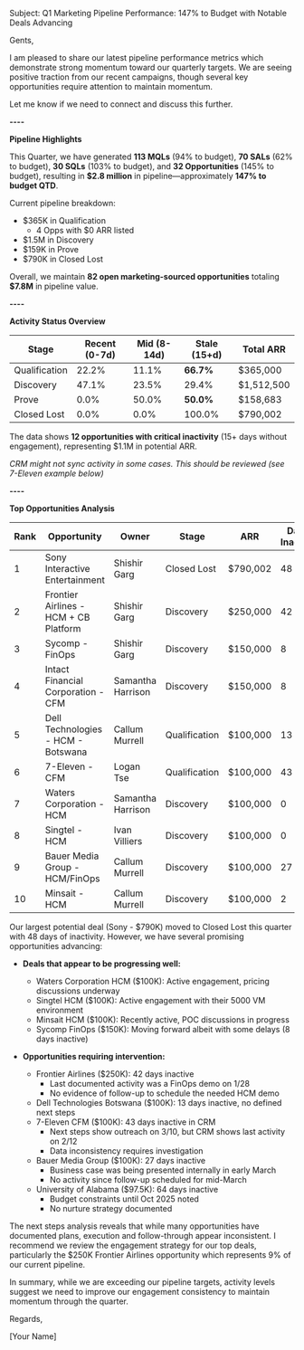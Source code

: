 Subject: Q1 Marketing Pipeline Performance: 147% to Budget with Notable Deals Advancing

Gents,

I am pleased to share our latest pipeline performance metrics which demonstrate strong momentum toward our quarterly targets. We are seeing positive traction from our recent campaigns, though several key opportunities require attention to maintain momentum.

Let me know if we need to connect and discuss this further.

**----**

**Pipeline Highlights**

This Quarter, we have generated **113 MQLs** (94% to budget), **70 SALs** (62% to budget), **30 SQLs** (103% to budget), and **32 Opportunities** (145% to budget), resulting in **$2.8 million** in pipeline—approximately **147% to budget QTD**.

Current pipeline breakdown:

- $365K in Qualification
    - 4 Opps with $0 ARR listed
- $1.5M in Discovery
- $159K in Prove
- $790K in Closed Lost

Overall, we maintain **82 open marketing-sourced opportunities** totaling **$7.8M** in pipeline value.

**----**

**Activity Status Overview**

| **Stage**     | **Recent (0-7d)** | **Mid (8-14d)** | **Stale (15+d)** | **Total ARR** |
| ------------- | ----------------- | --------------- | ---------------- | ------------- |
| Qualification | 22.2%             | 11.1%           | **66.7%**        | $365,000      |
| Discovery     | 47.1%             | 23.5%           | 29.4%            | $1,512,500    |
| Prove         | 0.0%              | 50.0%           | **50.0%**        | $158,683      |
| Closed Lost   | 0.0%              | 0.0%            | 100.0%           | $790,002      |

The data shows **12 opportunities with critical inactivity** (15+ days without engagement), representing $1.1M in potential ARR.

_CRM might not sync activity in some cases. This should be reviewed (see 7-Eleven example below)_

**----**

**Top Opportunities Analysis**

| **Rank** | **Opportunity**                       | **Owner**         | **Stage**     | **ARR**  | **Days Inactive** |
| -------- | ------------------------------------- | ----------------- | ------------- | -------- | ----------------- |
| 1        | Sony Interactive Entertainment        | Shishir Garg      | Closed Lost   | $790,002 | 48                |
| 2        | Frontier Airlines - HCM + CB Platform | Shishir Garg      | Discovery     | $250,000 | 42                |
| 3        | Sycomp - FinOps                       | Shishir Garg      | Discovery     | $150,000 | 8                 |
| 4        | Intact Financial Corporation - CFM    | Samantha Harrison | Discovery     | $150,000 | 8                 |
| 5        | Dell Technologies - HCM - Botswana    | Callum Murrell    | Qualification | $100,000 | 13                |
| 6        | 7-Eleven - CFM                        | Logan Tse         | Qualification | $100,000 | 43                |
| 7        | Waters Corporation - HCM              | Samantha Harrison | Discovery     | $100,000 | 0                 |
| 8        | Singtel - HCM                         | Ivan Villiers     | Discovery     | $100,000 | 0                 |
| 9        | Bauer Media Group - HCM/FinOps        | Callum Murrell    | Discovery     | $100,000 | 27                |
| 10       | Minsait - HCM                         | Callum Murrell    | Discovery     | $100,000 | 2                 |

Our largest potential deal (Sony - $790K) moved to Closed Lost this quarter with 48 days of inactivity. However, we have several promising opportunities advancing:

- **Deals that appear to be progressing well:**
    
    - Waters Corporation HCM ($100K): Active engagement, pricing discussions underway
    - Singtel HCM ($100K): Active engagement with their 5000 VM environment
    - Minsait HCM ($100K): Recently active, POC discussions in progress
    - Sycomp FinOps ($150K): Moving forward albeit with some delays (8 days inactive)
- **Opportunities requiring intervention:**
    
    - Frontier Airlines ($250K): 42 days inactive
        - Last documented activity was a FinOps demo on 1/28
        - No evidence of follow-up to schedule the needed HCM demo
    - Dell Technologies Botswana ($100K): 13 days inactive, no defined next steps
    - 7-Eleven CFM ($100K): 43 days inactive in CRM
        - Next steps show outreach on 3/10, but CRM shows last activity on 2/12
        - Data inconsistency requires investigation
    - Bauer Media Group ($100K): 27 days inactive
        - Business case was being presented internally in early March
        - No activity since follow-up scheduled for mid-March
    - University of Alabama ($97.5K): 64 days inactive
        - Budget constraints until Oct 2025 noted
        - No nurture strategy documented

The next steps analysis reveals that while many opportunities have documented plans, execution and follow-through appear inconsistent. I recommend we review the engagement strategy for our top deals, particularly the $250K Frontier Airlines opportunity which represents 9% of our current pipeline.

In summary, while we are exceeding our pipeline targets, activity levels suggest we need to improve our engagement consistency to maintain momentum through the quarter.

Regards,

[Your Name]